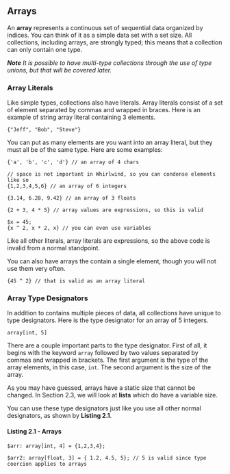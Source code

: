 ## Arrays

An **array** represents a continuous set of sequential data organized by
indices.  You can think of it as a simple data set with a set size.  All
collections, including arrays, are strongly typed; this means that
a collection can only contain one type.

***Note** It is possible to have multi-type collections through the use
of type unions, but that will be covered later.*

### Array Literals

Like simple types, collections also have literals.  Array literals consist
of a set of element separated by commas and wrapped in braces.  Here is
an example of string array literal containing 3 elements.

    {"Jeff", "Bob", "Steve"}

You can put as many elements are you want into an array literal, but they
must all be of the same type.  Here are some examples:

    {'a', 'b', 'c', 'd'} // an array of 4 chars

    // space is not important in Whirlwind, so you can condense elements like so
    {1,2,3,4,5,6} // an array of 6 integers

    {3.14, 6.28, 9.42} // an array of 3 floats

    {2 + 3, 4 * 5} // array values are expressions, so this is valid

    $x = 45;
    {x ^ 2, x * 2, x} // you can even use variables

Like all other literals, array literals are expressions, so the above code
is invalid from a normal standpoint.

You can also have arrays the contain a single element, though you will not
use them very often.

    {45 ^ 2} // that is valid as an array literal

### Array Type Designators

In addition to contains multiple pieces of data, all collections have
unique to type designators.  Here is the type designator for an
array of 5 integers.

    array[int, 5]

There are a couple important parts to the type designator.  First of all,
it begins with the keyword `array` followed by two values separated
by commas and wrapped in brackets.  The first argument is the type of the
array elements, in this case, `int`.  The second argument is the size
of the array.

As you may have guessed, arrays have a static size that cannot be changed.
In Section 2.3, we will look at **lists** which do have a variable
size.

You can use these type designators just like you use all other normal
designators, as shown by **Listing 2.1**.

#### Listing 2.1 - Arrays

    $arr: array[int, 4] = {1,2,3,4};

    $arr2: array[float, 3] = { 1.2, 4.5, 5}; // 5 is valid since type coercion applies to arrays


